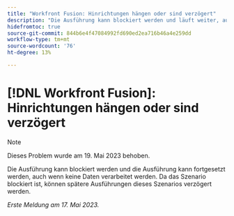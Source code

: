 ```yaml
---
title: "Workfront Fusion: Hinrichtungen hängen oder sind verzögert"
description: "Die Ausführung kann blockiert werden und läuft weiter, auch wenn keine Daten verarbeitet werden. Da das Szenario blockiert ist, können spätere Ausführungen dieses Szenarios verzögert werden."
hidefromtoc: true
source-git-commit: 844b6e4f47084992fd690ed2ea716b46a4e259dd
workflow-type: tm+mt
source-wordcount: '76'
ht-degree: 13%

---
```



# [!DNL Workfront Fusion]: Hinrichtungen hängen oder sind verzögert

>[!NOTE]
>
>Dieses Problem wurde am 19. Mai 2023 behoben.

Die Ausführung kann blockiert werden und die Ausführung kann fortgesetzt werden, auch wenn keine Daten verarbeitet werden. Da das Szenario blockiert ist, können spätere Ausführungen dieses Szenarios verzögert werden.

_Erste Meldung am 17. Mai 2023._

